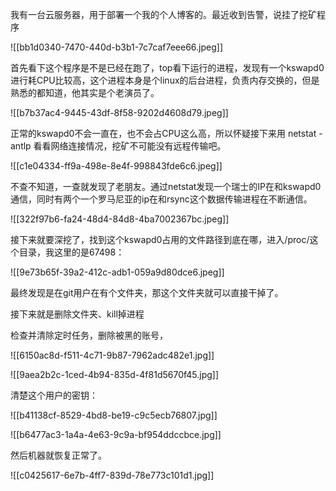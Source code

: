 我有一台云服务器，用于部署一个我的个人博客的。最近收到告警，说挂了挖矿程序



![[bb1d0340-7470-440d-b3b1-7c7caf7eee66.jpeg]]



首先看下这个程序是不是已经在跑了，top看下运行的进程，发现有一个kswapd0进行耗CPU比较高，这个进程本身是个linux的后台进程，负责内存交换的，但是熟悉的都知道，他其实是个老演员了。

![[b7b37ac4-9445-43df-8f58-9202d4608d79.jpeg]]



正常的kswapd0不会一直在，也不会占CPU这么高，所以怀疑接下来用 netstat -antlp 看看网络连接情况，挖矿不可能没有远程传输吧。



![[c1e04334-ff9a-498e-8e4f-998843fde6c6.jpeg]]



不查不知道，一查就发现了老朋友。通过netstat发现一个瑞士的IP在和kswapd0通信，同时有两个一个罗马尼亚的ip在和rsync这个数据传输进程在不断通信。

![[322f97b6-fa24-48d4-84d8-4ba7002367bc.jpeg]]



接下来就要深挖了，找到这个kswapd0占用的文件路径到底在哪，进入/proc/<pid>这个目录，我这里的<pid>是67498：



![[9e73b65f-39a2-412c-adb1-059a9d80dce6.jpeg]]



最终发现是在git用户在有个文件夹，那这个文件夹就可以直接干掉了。



接下来就是删除文件夹、kill掉进程



检查并清除定时任务，删除被黑的账号，

![[6150ac8d-f511-4c71-9b87-7962adc482e1.jpg]]



![[9aea2b2c-1ced-4b94-835d-4f81d5670f45.jpg]]



清楚这个用户的密钥：

![[b41138cf-8529-4bd8-be19-c9c5ecb76807.jpg]]



![[b6477ac3-1a4a-4e63-9c9a-bf954ddccbce.jpg]]



然后机器就恢复正常了。

![[c0425617-6e7b-4ff7-839d-78e773c101d1.jpg]]

